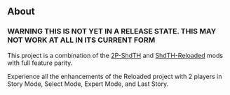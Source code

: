 ## About

### WARNING THIS IS NOT YET IN A RELEASE STATE. THIS MAY NOT WORK AT ALL IN ITS CURRENT FORM

This project is a combination of the [2P-ShdTH](https://github.com/ShadowTheHedgehogHacking/2P-ShdTH) and [ShdTH-Reloaded](https://github.com/ShadowTheHedgehogHacking/ShdTH-Reloaded) mods with full feature parity.


Experience all the enhancements of the Reloaded project with 2 players in Story Mode, Select Mode, Expert Mode, and Last Story.

